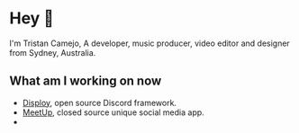 # Hey 👋

I'm Tristan Camejo, A developer, music producer, video editor and designer from Sydney, Australia.

## What am I working on now

- [Disploy](https://github.com/Disploy/disploy), open source Discord framework.
- [MeetUp](https://meetup.lol/), closed source unique social media app.
- 
